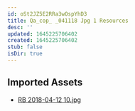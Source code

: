 ```yaml
---
id: oSt2JZ5E2RRa3wOspYhD3
title: Qa_cop_ _041118 Jpg 1 Resources
desc: ''
updated: 1645225706402
created: 1645225706402
stub: false
isDir: true
---
```

## Imported Assets
- [RB 2018-04-12 10.jpg](/assets/rb-2018-04-12-10.jpg)
